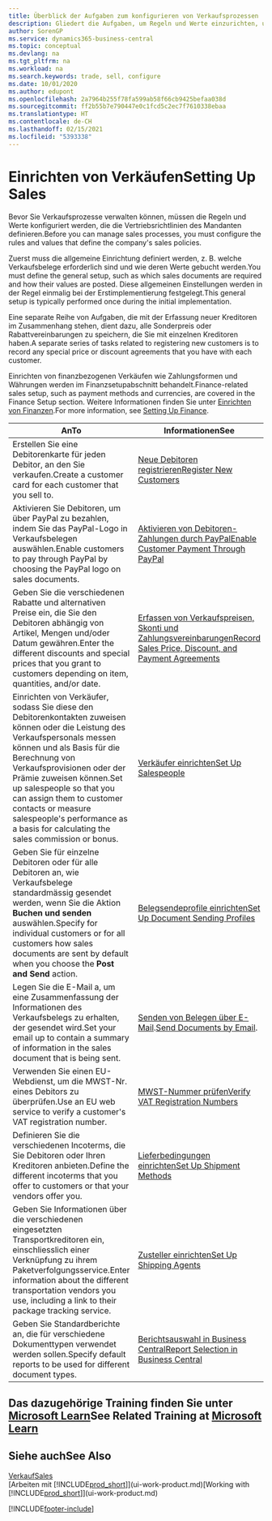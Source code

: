 ```yaml
---
title: Überblick der Aufgaben zum konfigurieren von Verkaufsprozessen | Microsoft Docs
description: Gliedert die Aufgaben, um Regeln und Werte einzurichten, um Ihre Vertriebsrichtlinien und Arbeitsgänge zu definieren.
author: SorenGP
ms.service: dynamics365-business-central
ms.topic: conceptual
ms.devlang: na
ms.tgt_pltfrm: na
ms.workload: na
ms.search.keywords: trade, sell, configure
ms.date: 10/01/2020
ms.author: edupont
ms.openlocfilehash: 2a7964b255f78fa599ab58f66cb9425befaa038d
ms.sourcegitcommit: ff2b55b7e790447e0c1fcd5c2ec7f7610338ebaa
ms.translationtype: HT
ms.contentlocale: de-CH
ms.lasthandoff: 02/15/2021
ms.locfileid: "5393338"
---
```

# <a name="setting-up-sales"></a><span data-ttu-id="5e8b8-103">Einrichten von Verkäufen</span><span class="sxs-lookup"><span data-stu-id="5e8b8-103">Setting Up Sales</span></span>
<span data-ttu-id="5e8b8-104">Bevor Sie Verkaufsprozesse verwalten können, müssen die Regeln und Werte konfiguriert werden, die die Vertriebsrichtlinien des Mandanten definieren.</span><span class="sxs-lookup"><span data-stu-id="5e8b8-104">Before you can manage sales processes, you must configure the rules and values that define the company's sales policies.</span></span>

<span data-ttu-id="5e8b8-105">Zuerst muss die allgemeine Einrichtung definiert werden, z. B. welche Verkaufsbelege erforderlich sind und wie deren Werte gebucht werden.</span><span class="sxs-lookup"><span data-stu-id="5e8b8-105">You must define the general setup, such as which sales documents are required and how their values are posted.</span></span> <span data-ttu-id="5e8b8-106">Diese allgemeinen Einstellungen werden in der Regel einmalig bei der Erstimplementierung festgelegt.</span><span class="sxs-lookup"><span data-stu-id="5e8b8-106">This general setup is typically performed once during the initial implementation.</span></span>

<span data-ttu-id="5e8b8-107">Eine separate Reihe von Aufgaben, die mit der Erfassung neuer Kreditoren im Zusammenhang stehen, dient dazu, alle Sonderpreis oder Rabattvereinbarungen zu speichern, die Sie mit einzelnen Kreditoren haben.</span><span class="sxs-lookup"><span data-stu-id="5e8b8-107">A separate series of tasks related to registering new customers is to record any special price or discount agreements that you have with each customer.</span></span>

<span data-ttu-id="5e8b8-108">Einrichten von finanzbezogenen Verkäufen wie Zahlungsformen und Währungen werden im Finanzsetupabschnitt behandelt.</span><span class="sxs-lookup"><span data-stu-id="5e8b8-108">Finance-related sales setup, such as payment methods and currencies, are covered in the Finance Setup section.</span></span> <span data-ttu-id="5e8b8-109">Weitere Informationen finden Sie unter [Einrichten von Finanzen](finance-setup-finance.md).</span><span class="sxs-lookup"><span data-stu-id="5e8b8-109">For more information, see [Setting Up Finance](finance-setup-finance.md).</span></span>

| <span data-ttu-id="5e8b8-110">An</span><span class="sxs-lookup"><span data-stu-id="5e8b8-110">To</span></span> | <span data-ttu-id="5e8b8-111">Informationen</span><span class="sxs-lookup"><span data-stu-id="5e8b8-111">See</span></span> |
| --- | --- |
| <span data-ttu-id="5e8b8-112">Erstellen Sie eine Debitorenkarte für jeden Debitor, an den Sie verkaufen.</span><span class="sxs-lookup"><span data-stu-id="5e8b8-112">Create a customer card for each customer that you sell to.</span></span> |[<span data-ttu-id="5e8b8-113">Neue Debitoren registrieren</span><span class="sxs-lookup"><span data-stu-id="5e8b8-113">Register New Customers</span></span>](sales-how-register-new-customers.md) |
| <span data-ttu-id="5e8b8-114">Aktivieren Sie Debitoren, um über PayPal zu bezahlen, indem Sie das PayPal-Logo in Verkaufsbelegen auswählen.</span><span class="sxs-lookup"><span data-stu-id="5e8b8-114">Enable customers to pay through PayPal by choosing the PayPal logo on sales documents.</span></span> |[<span data-ttu-id="5e8b8-115">Aktivieren von Debitoren-Zahlungen durch PayPal</span><span class="sxs-lookup"><span data-stu-id="5e8b8-115">Enable Customer Payment Through PayPal</span></span>](sales-how-enable-payment-service-extensions.md) |
| <span data-ttu-id="5e8b8-116">Geben Sie die verschiedenen Rabatte und alternativen Preise ein, die Sie den Debitoren abhängig von Artikel, Mengen und/oder Datum gewähren.</span><span class="sxs-lookup"><span data-stu-id="5e8b8-116">Enter the different discounts and special prices that you grant to customers depending on item, quantities, and/or date.</span></span> |[<span data-ttu-id="5e8b8-117">Erfassen von Verkaufspreisen, Skonti und Zahlungsvereinbarungen</span><span class="sxs-lookup"><span data-stu-id="5e8b8-117">Record Sales Price, Discount, and Payment Agreements</span></span>](sales-how-record-sales-price-discount-payment-agreements.md) |
| <span data-ttu-id="5e8b8-118">Einrichten von Verkäufer, sodass Sie diese den Debitorenkontakten zuweisen können oder die Leistung des Verkaufspersonals messen können und als Basis für die Berechnung von Verkaufsprovisionen oder der Prämie zuweisen können.</span><span class="sxs-lookup"><span data-stu-id="5e8b8-118">Set up salespeople so that you can assign them to customer contacts or measure salespeople's performance as a basis for calculating the sales commission or bonus.</span></span> |[<span data-ttu-id="5e8b8-119">Verkäufer einrichten</span><span class="sxs-lookup"><span data-stu-id="5e8b8-119">Set Up Salespeople</span></span>](sales-how-setup-salespeople.md) |
| <span data-ttu-id="5e8b8-120">Geben Sie für einzelne Debitoren oder für alle Debitoren an, wie Verkaufsbelege standardmässig gesendet werden, wenn Sie die Aktion **Buchen und senden** auswählen.</span><span class="sxs-lookup"><span data-stu-id="5e8b8-120">Specify for individual customers or for all customers how sales documents are sent by default when you choose the **Post and Send** action.</span></span> |[<span data-ttu-id="5e8b8-121">Belegsendeprofile einrichten</span><span class="sxs-lookup"><span data-stu-id="5e8b8-121">Set Up Document Sending Profiles</span></span>](sales-how-setup-document-send-profiles.md) |
| <span data-ttu-id="5e8b8-122">Legen Sie die E-Mail a, um eine Zusammenfassung der Informationen des Verkaufsbelegs zu erhalten, der gesendet wird.</span><span class="sxs-lookup"><span data-stu-id="5e8b8-122">Set your email up to contain a summary of information in the sales document that is being sent.</span></span> |<span data-ttu-id="5e8b8-123">[Senden von Belegen über E-Mail](ui-how-send-documents-email.md).</span><span class="sxs-lookup"><span data-stu-id="5e8b8-123">[Send Documents by Email](ui-how-send-documents-email.md).</span></span> |
|<span data-ttu-id="5e8b8-124">Verwenden Sie einen EU-Webdienst, um die MWST-Nr. eines Debitors zu überprüfen.</span><span class="sxs-lookup"><span data-stu-id="5e8b8-124">Use an EU web service to verify a customer's VAT registration number.</span></span>|[<span data-ttu-id="5e8b8-125">MWST-Nummer prüfen</span><span class="sxs-lookup"><span data-stu-id="5e8b8-125">Verify VAT Registration Numbers</span></span>](finance-setup-vat.md)|
|<span data-ttu-id="5e8b8-126">Definieren Sie die verschiedenen Incoterms, die Sie Debitoren oder Ihren Kreditoren anbieten.</span><span class="sxs-lookup"><span data-stu-id="5e8b8-126">Define the different incoterms that you offer to customers or that your vendors offer you.</span></span>|[<span data-ttu-id="5e8b8-127">Lieferbedingungen einrichten</span><span class="sxs-lookup"><span data-stu-id="5e8b8-127">Set Up Shipment Methods</span></span>](sales-how-set-up-shipment-methods.md)|
|<span data-ttu-id="5e8b8-128">Geben Sie Informationen über die verschiedenen eingesetzten Transportkreditoren ein, einschliesslich einer Verknüpfung zu ihrem Paketverfolgungsservice.</span><span class="sxs-lookup"><span data-stu-id="5e8b8-128">Enter information about the different transportation vendors you use, including a link to their package tracking service.</span></span>|[<span data-ttu-id="5e8b8-129">Zusteller einrichten</span><span class="sxs-lookup"><span data-stu-id="5e8b8-129">Set Up Shipping Agents</span></span>](sales-how-to-set-up-shipping-agents.md)|
|<span data-ttu-id="5e8b8-130">Geben Sie Standardberichte an, die für verschiedene Dokumenttypen verwendet werden sollen.</span><span class="sxs-lookup"><span data-stu-id="5e8b8-130">Specify default reports to be used for different document types.</span></span>|[<span data-ttu-id="5e8b8-131">Berichtsauswahl in Business Central</span><span class="sxs-lookup"><span data-stu-id="5e8b8-131">Report Selection in Business Central</span></span>](across-report-selections.md)|

## <a name="see-related-training-at-microsoft-learn"></a><span data-ttu-id="5e8b8-132">Das dazugehörige Training finden Sie unter [Microsoft Learn](/learn/paths/trade-get-started-dynamics-365-business-central/)</span><span class="sxs-lookup"><span data-stu-id="5e8b8-132">See Related Training at [Microsoft Learn](/learn/paths/trade-get-started-dynamics-365-business-central/)</span></span>

## <a name="see-also"></a><span data-ttu-id="5e8b8-133">Siehe auch</span><span class="sxs-lookup"><span data-stu-id="5e8b8-133">See Also</span></span>
[<span data-ttu-id="5e8b8-134">Verkauf</span><span class="sxs-lookup"><span data-stu-id="5e8b8-134">Sales</span></span>](sales-manage-sales.md)  
<span data-ttu-id="5e8b8-135">[Arbeiten mit [!INCLUDE[prod_short](includes/prod_short.md)]](ui-work-product.md)</span><span class="sxs-lookup"><span data-stu-id="5e8b8-135">[Working with [!INCLUDE[prod_short](includes/prod_short.md)]](ui-work-product.md)</span></span>


[!INCLUDE[footer-include](includes/footer-banner.md)]